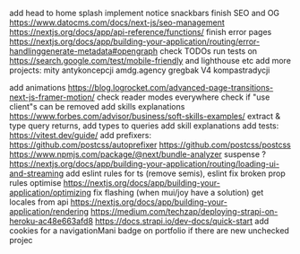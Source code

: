 add head to home splash
implement notice snackbars
finish SEO and OG https://www.datocms.com/docs/next-js/seo-management https://nextjs.org/docs/app/api-reference/functions/
finish error pages https://nextjs.org/docs/app/building-your-application/routing/error-handlinggenerate-metadata#opengraph
check TODOs
run tests on https://search.google.com/test/mobile-friendly and lighthouse etc
add more projects:
  mity antykoncepcji
  amdg.agency
  gregbak V4
  kompastradycji

add animations https://blog.logrocket.com/advanced-page-transitions-next-js-framer-motion/
check reader modes everywhere
check if "use client"s can be removed
add skills explanations https://www.forbes.com/advisor/business/soft-skills-examples/
extract & type query returns, add types to queries 
add skill explanations
add tests: https://vitest.dev/guide/
add prefixers: https://github.com/postcss/autoprefixer https://github.com/postcss/postcss
https://www.npmjs.com/package/@next/bundle-analyzer
suspense ? https://nextjs.org/docs/app/building-your-application/routing/loading-ui-and-streaming
add eslint rules for ts (remove semis), eslint fix broken prop rules
optimise https://nextjs.org/docs/app/building-your-application/optimizing
fix flashing (when mui/joy have a solution)
get locales from api
https://nextjs.org/docs/app/building-your-application/rendering
https://medium.com/techzap/deploying-strapi-on-heroku-ac48e663afd8
https://docs.strapi.io/dev-docs/quick-start
add cookies for a navigationMani badge on portfolio if there are new unchecked projec
